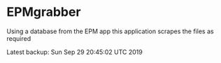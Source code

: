 # EPMgrabber
Using a database from the EPM app this application scrapes the files as required


Latest backup: Sun Sep 29 20:45:02 UTC 2019

